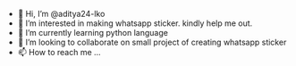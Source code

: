 - 👋 Hi, I’m @aditya24-lko
- 👀 I’m interested in making whatsapp sticker. kindly help me out.
- 🌱 I’m currently learning python language
- 💞️ I’m looking to collaborate on small project of creating whatsapp sticker
- 📫 How to reach me ...

<!---
aditya24-lko/aditya24-lko is a ✨ special ✨ repository because its `README.md` (this file) appears on your GitHub profile.
You can click the Preview link to take a look at your changes.
--->
